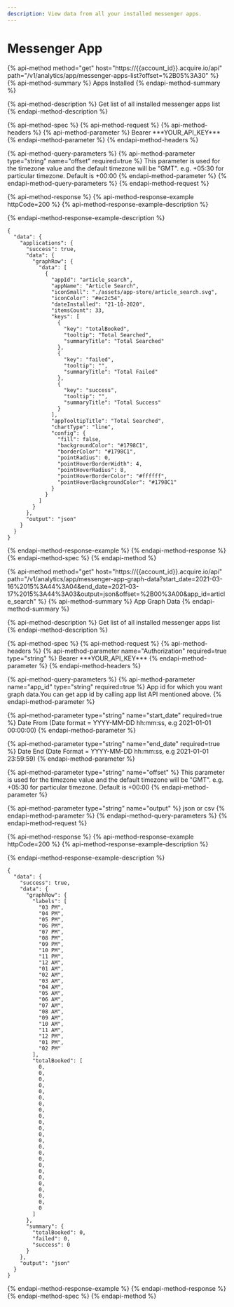```yaml
---
description: View data from all your installed messenger apps.
---
```


# Messenger App

{% api-method method="get" host="https://{{account\_id}}.acquire.io/api" path="/v1/analytics/app/messenger-apps-list?offset=%2B05%3A30" %}
{% api-method-summary %}
Apps Installed
{% endapi-method-summary %}

{% api-method-description %}
Get list of all installed messenger apps list
{% endapi-method-description %}

{% api-method-spec %}
{% api-method-request %}
{% api-method-headers %}
{% api-method-parameter %}
Bearer \*\*\*YOUR\_API\_KEY\*\*\*
{% endapi-method-parameter %}
{% endapi-method-headers %}

{% api-method-query-parameters %}
{% api-method-parameter type="string" name="offset" required=true %}
This parameter is used for the timezone value and the default timezone will be "GMT". e.g. +05:30 for particular timezone. Default is +00:00
{% endapi-method-parameter %}
{% endapi-method-query-parameters %}
{% endapi-method-request %}

{% api-method-response %}
{% api-method-response-example httpCode=200 %}
{% api-method-response-example-description %}

{% endapi-method-response-example-description %}

```
{
  "data": {
    "applications": {
      "success": true,
      "data": {
        "graphRow": {
          "data": [
            {
              "appId": "article_search",
              "appName": "Article Search",
              "iconSmall": "./assets/app-store/article_search.svg",
              "iconColor": "#ec2c54",
              "dateInstalled": "21-10-2020",
              "itemsCount": 33,
              "keys": [
                {
                  "key": "totalBooked",
                  "tooltip": "Total Searched",
                  "summaryTitle": "Total Searched"
                },
                {
                  "key": "failed",
                  "tooltip": "",
                  "summaryTitle": "Total Failed"
                },
                {
                  "key": "success",
                  "tooltip": "",
                  "summaryTitle": "Total Success"
                }
              ],
              "appTooltipTitle": "Total Searched",
              "chartType": "line",
              "config": {
                "fill": false,
                "backgroundColor": "#1798C1",
                "borderColor": "#1798C1",
                "pointRadius": 0,
                "pointHoverBorderWidth": 4,
                "pointHoverRadius": 8,
                "pointHoverBorderColor": "#ffffff",
                "pointHoverBackgroundColor": "#1798C1"
              }
            }
          ]
        }
      },
      "output": "json"
    }
  }
}
```
{% endapi-method-response-example %}
{% endapi-method-response %}
{% endapi-method-spec %}
{% endapi-method %}

{% api-method method="get" host="https://{{account\_id}}.acquire.io/api" path="/v1/analytics/app/messenger-app-graph-data?start\_date=2021-03-16%2015%3A44%3A04&end\_date=2021-03-17%2015%3A44%3A03&output=json&offset=%2B00%3A00&app\_id=article\_search" %}
{% api-method-summary %}
App Graph Data
{% endapi-method-summary %}

{% api-method-description %}
Get list of all installed messenger apps list
{% endapi-method-description %}

{% api-method-spec %}
{% api-method-request %}
{% api-method-headers %}
{% api-method-parameter name="Authorization" required=true type="string" %}
Bearer \*\*\*YOUR\_API\_KEY\*\*\*
{% endapi-method-parameter %}
{% endapi-method-headers %}

{% api-method-query-parameters %}
{% api-method-parameter name="app\_id" type="string" required=true %}
App id for which you want graph data.You can get app id by calling app list API mentioned above.
{% endapi-method-parameter %}

{% api-method-parameter type="string" name="start\_date" required=true %}
Date From \(Date format = YYYY-MM-DD hh:mm:ss, e.g 2021-01-01 00:00:00\)
{% endapi-method-parameter %}

{% api-method-parameter type="string" name="end\_date" required=true %}
Date End \(Date Format = YYYY-MM-DD hh:mm:ss, e.g 2021-01-01 23:59:59\)
{% endapi-method-parameter %}

{% api-method-parameter type="string" name="offset" %}
This parameter is used for the timezone value and the default timezone will be "GMT". e.g. +05:30 for particular timezone. Default is +00:00
{% endapi-method-parameter %}

{% api-method-parameter type="string" name="output" %}
json or csv
{% endapi-method-parameter %}
{% endapi-method-query-parameters %}
{% endapi-method-request %}

{% api-method-response %}
{% api-method-response-example httpCode=200 %}
{% api-method-response-example-description %}

{% endapi-method-response-example-description %}

```
{
  "data": {
    "success": true,
    "data": {
      "graphRow": {
        "labels": [
          "03 PM",
          "04 PM",
          "05 PM",
          "06 PM",
          "07 PM",
          "08 PM",
          "09 PM",
          "10 PM",
          "11 PM",
          "12 AM",
          "01 AM",
          "02 AM",
          "03 AM",
          "04 AM",
          "05 AM",
          "06 AM",
          "07 AM",
          "08 AM",
          "09 AM",
          "10 AM",
          "11 AM",
          "12 PM",
          "01 PM",
          "02 PM"
        ],
        "totalBooked": [
          0,
          0,
          0,
          0,
          0,
          0,
          0,
          0,
          0,
          0,
          0,
          0,
          0,
          0,
          0,
          0,
          0,
          0,
          0,
          0,
          0,
          0,
          0,
          0
        ]
      },
      "summary": {
        "totalBooked": 0,
        "failed": 0,
        "success": 0
      }
    },
    "output": "json"
  }
}
```
{% endapi-method-response-example %}
{% endapi-method-response %}
{% endapi-method-spec %}
{% endapi-method %}

